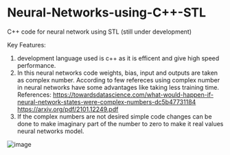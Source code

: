 # Neural-Networks-using-C++-STL
C++ code for neural network using STL (still under development)

Key Features:
1. development language used is c++ as it is efficent and give high speed performance.
2. In this neural networks code weights, bias, input and outputs are taken as complex number. 
According to few refereces using complex number in neural networks have some advantages like taking less training time.
References:
https://towardsdatascience.com/what-would-happen-if-neural-network-states-were-complex-numbers-dc5b47731184
https://arxiv.org/pdf/2101.12249.pdf
3. If the complex numbers are not desired simple code changes can be done to make imaginary part of the number to zero to make it real values neural networks model.



![image](https://user-images.githubusercontent.com/89305345/160229494-56344928-339c-427b-ae6b-35638503cfdf.png)
